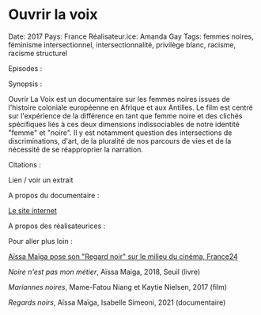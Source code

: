 # Ouvrir la voix

Date: 2017
Pays: France
Réalisateur.ice: Amanda Gay
Tags: femmes noires, féminisme intersectionnel, intersectionnalité, privilège blanc, racisme, racisme structurel

Episodes : 

Synopsis : 

Ouvrir La Voix est un documentaire sur les femmes noires issues de l'histoire coloniale européenne en Afrique et aux Antilles. Le film est centré sur l'expérience de la différence en tant que femme noire et des clichés spécifiques liés à ces deux dimensions indissociables de notre identité "femme" et "noire". Il y est notamment question des intersections de discriminations, d'art, de la pluralité de nos parcours de vies et de la nécessité de se réapproprier la narration.

Citations : 

Lien / voir un extrait 

A propos du documentaire : 

[Le site internet](https://ouvrirlavoixlefilm.fr/) 

A propos des réalisateurices : 

Pour aller plus loin :

 [Aïssa Maïga pose son "Regard noir" sur le milieu du cinéma, France24](https://youtu.be/XR0VxpqYn6s)

*Noire n'est pas mon métier*, Aïssa Maiga, 2018, Seuil (livre)

*Mariannes noires*, Mame-Fatou Niang et Kaytie Nielsen, 2017 (film)

*Regards noirs*, Aïssa Maïga, Isabelle Simeoni, 2021 (documentaire)